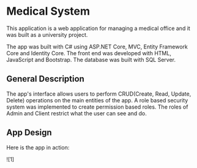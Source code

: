 # Medical System

This application is a web application for managing a medical office and it was built as a university project.

The app was built with C# using ASP.NET Core, MVC, Entity Framework Core and Identity Core. The front end was developed with HTML, JavaScript and Bootstrap. The database was built with SQL Server.

## General Description

The app's interface allows users to perform CRUD(Create, Read, Update, Delete) operations on the main entities of the app. A role based security system was implemented to create permission based roles. The roles of Admin and Client restrict what the user can see and do.

## App Design

Here is the app in action:

![1]
